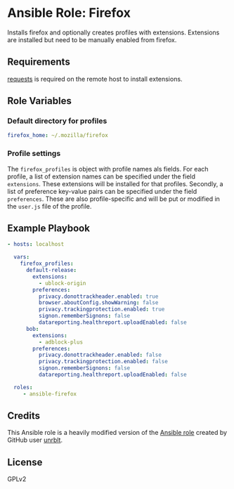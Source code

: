 # Ansible Role: Firefox

Installs firefox and optionally creates profiles with extensions.
Extensions are installed but need to be manually enabled from firefox.

## Requirements

[requests][0] is required on the remote host to install extensions.

## Role Variables

### Default directory for profiles

```yaml
firefox_home: ~/.mozilla/firefox
```

### Profile settings

The `firefox_profiles` is object with profile names als fields. For each profile, a list of extension names can be specified under the field `extensions`. These extensions will be installed for that profiles. Secondly, a list of preference key-value pairs can be specified under the field `preferences`. These are also profile-specific and will be put or modified in the `user.js` file of the profile.

## Example Playbook

```yaml
- hosts: localhost

  vars:
    firefox_profiles:
      default-release:
        extensions:
          - ublock-origin
        preferences:
          privacy.donottrackheader.enabled: true
          browser.aboutConfig.showWarning: false
          privacy.trackingprotection.enabled: true
          signon.rememberSignons: false
          datareporting.healthreport.uploadEnabled: false
      bob:
        extensions:
          - adblock-plus
        preferences:
          privacy.donottrackheader.enabled: false
          privacy.trackingprotection.enabled: false
          signon.rememberSignons: false
          datareporting.healthreport.uploadEnabled: false

  roles:
     - ansible-firefox
```

## Credits

This Ansible role is a heavily modified version of the [Ansible role](https://github.com/unrblt/ansible-role-firefox) created by GitHub user [unrblt](https://github.com/unrblt).

## License


GPLv2

[0]: http://docs.python-requests.org/en/master "requests"
